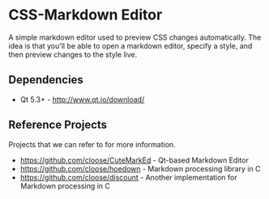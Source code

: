 # CSS-Markdown Editor

A simple markdown editor used to preview CSS changes automatically.  The idea is that you'll be able to open a markdown editor, specify a style, and then preview changes to the style live.

## Dependencies

* Qt 5.3+ - http://www.qt.io/download/

## Reference Projects

Projects that we can refer to for more information.

* https://github.com/cloose/CuteMarkEd - Qt-based Markdown Editor
* https://github.com/cloose/hoedown - Markdown processing library in C
* https://github.com/cloose/discount - Another implementation for Markdown processing in C